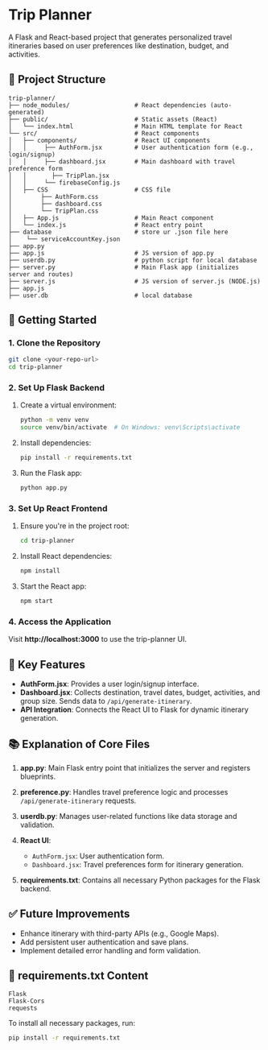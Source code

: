 # Trip Planner

A Flask and React-based project that generates personalized travel itineraries based on user preferences like destination, budget, and activities.

## 📁 Project Structure

```
trip-planner/
├── node_modules/                  # React dependencies (auto-generated)
├── public/                        # Static assets (React)
│   └── index.html                 # Main HTML template for React
└── src/                           # React components
│   ├── components/                # React UI components
│   │     ├── AuthForm.jsx         # User authentication form (e.g., login/signup)
│   │     ├── dashboard.jsx        # Main dashboard with travel preference form
│   │	    ├── TripPlan.jsx
│   │     └── firebaseConfig.js
│   ├── CSS                        # CSS file
│        ├── AuthForm.css
│        ├── dashboard.css
│        └── TripPlan.css
│   ├── App.js                     # Main React component
│   └── index.js                   # React entry point
├── database                       # store ur .json file here
│    └── serviceAccountKey.json
├── app.py
├── app.js                         # JS version of app.py
├── userdb.py                      # python script for local database
├── server.py                      # Main Flask app (initializes server and routes)
├── server.js                      # JS version of server.js (NODE.js)
├── app.js    
├── user.db                        # local database
```

## 🚀 Getting Started

### 1. Clone the Repository
```bash
git clone <your-repo-url>
cd trip-planner
```

### 2. Set Up Flask Backend

1. Create a virtual environment:
   ```bash
   python -m venv venv
   source venv/bin/activate  # On Windows: venv\Scripts\activate
   ```

2. Install dependencies:
   ```bash
   pip install -r requirements.txt
   ```

3. Run the Flask app:
   ```bash
   python app.py
   ```

### 3. Set Up React Frontend

1. Ensure you're in the project root:
   ```bash
   cd trip-planner
   ```

2. Install React dependencies:
   ```bash
   npm install
   ```

3. Start the React app:
   ```bash
   npm start
   ```

### 4. Access the Application
Visit **http://localhost:3000** to use the trip-planner UI.

## 📌 Key Features

- **AuthForm.jsx**: Provides a user login/signup interface.
- **Dashboard.jsx**: Collects destination, travel dates, budget, activities, and group size. Sends data to `/api/generate-itinerary`.
- **API Integration**: Connects the React UI to Flask for dynamic itinerary generation.

## 📚 Explanation of Core Files

1. **app.py**: Main Flask entry point that initializes the server and registers blueprints.

2. **preference.py**: Handles travel preference logic and processes `/api/generate-itinerary` requests.

3. **userdb.py**: Manages user-related functions like data storage and validation.

4. **React UI**: 
   - `AuthForm.jsx`: User authentication form.
   - `Dashboard.jsx`: Travel preferences form for itinerary generation.

5. **requirements.txt**: Contains all necessary Python packages for the Flask backend.

## ✅ Future Improvements
- Enhance itinerary with third-party APIs (e.g., Google Maps).
- Add persistent user authentication and save plans.
- Implement detailed error handling and form validation.

## 📄 requirements.txt Content
```
Flask
Flask-Cors
requests
```

To install all necessary packages, run:
```bash
pip install -r requirements.txt
```
